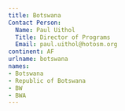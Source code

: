 ```yaml
---
title: Botswana
Contact Person:
  Name: Paul Uithol
  Title: Director of Programs
  Email: paul.uithol@hotosm.org
continent: AF
urlname: botswana
names:
- Botswana
- Republic of Botswana
- BW
- BWA
---
```


